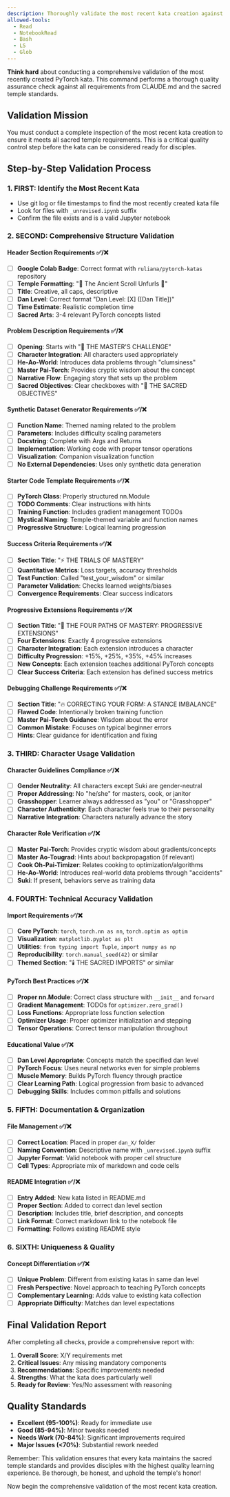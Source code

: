 ```yaml
---
description: Thoroughly validate the most recent kata creation against all requirements
allowed-tools: 
  - Read
  - NotebookRead
  - Bash
  - LS
  - Glob
---
```


**Think hard** about conducting a comprehensive validation of the most recently created PyTorch kata. This command performs a thorough quality assurance check against all requirements from CLAUDE.md and the sacred temple standards.

## Validation Mission

You must conduct a complete inspection of the most recent kata creation to ensure it meets all sacred temple requirements. This is a critical quality control step before the kata can be considered ready for disciples.

## Step-by-Step Validation Process

### 1. **FIRST: Identify the Most Recent Kata**
- Use git log or file timestamps to find the most recently created kata file
- Look for files with `_unrevised.ipynb` suffix
- Confirm the file exists and is a valid Jupyter notebook

### 2. **SECOND: Comprehensive Structure Validation**

#### Header Section Requirements ✅/❌
- [ ] **Google Colab Badge**: Correct format with `ruliana/pytorch-katas` repository
- [ ] **Temple Formatting**: "🏮 The Ancient Scroll Unfurls 🏮"
- [ ] **Title**: Creative, all caps, descriptive
- [ ] **Dan Level**: Correct format "Dan Level: [X] ([Dan Title])"
- [ ] **Time Estimate**: Realistic completion time
- [ ] **Sacred Arts**: 3-4 relevant PyTorch concepts listed

#### Problem Description Requirements ✅/❌
- [ ] **Opening**: Starts with "📜 THE MASTER'S CHALLENGE"
- [ ] **Character Integration**: All characters used appropriately
- [ ] **He-Ao-World**: Introduces data problems through "clumsiness"
- [ ] **Master Pai-Torch**: Provides cryptic wisdom about the concept
- [ ] **Narrative Flow**: Engaging story that sets up the problem
- [ ] **Sacred Objectives**: Clear checkboxes with "🎯 THE SACRED OBJECTIVES"

#### Synthetic Dataset Generator Requirements ✅/❌
- [ ] **Function Name**: Themed naming related to the problem
- [ ] **Parameters**: Includes difficulty scaling parameters
- [ ] **Docstring**: Complete with Args and Returns
- [ ] **Implementation**: Working code with proper tensor operations
- [ ] **Visualization**: Companion visualization function
- [ ] **No External Dependencies**: Uses only synthetic data generation

#### Starter Code Template Requirements ✅/❌
- [ ] **PyTorch Class**: Properly structured nn.Module
- [ ] **TODO Comments**: Clear instructions with hints
- [ ] **Training Function**: Includes gradient management TODOs
- [ ] **Mystical Naming**: Temple-themed variable and function names
- [ ] **Progressive Structure**: Logical learning progression

#### Success Criteria Requirements ✅/❌
- [ ] **Section Title**: "⚡ THE TRIALS OF MASTERY"
- [ ] **Quantitative Metrics**: Loss targets, accuracy thresholds
- [ ] **Test Function**: Called "test_your_wisdom" or similar
- [ ] **Parameter Validation**: Checks learned weights/biases
- [ ] **Convergence Requirements**: Clear success indicators

#### Progressive Extensions Requirements ✅/❌
- [ ] **Section Title**: "🌸 THE FOUR PATHS OF MASTERY: PROGRESSIVE EXTENSIONS"
- [ ] **Four Extensions**: Exactly 4 progressive extensions
- [ ] **Character Integration**: Each extension introduces a character
- [ ] **Difficulty Progression**: +15%, +25%, +35%, +45% increases
- [ ] **New Concepts**: Each extension teaches additional PyTorch concepts
- [ ] **Clear Success Criteria**: Each extension has defined success metrics

#### Debugging Challenge Requirements ✅/❌
- [ ] **Section Title**: "🔥 CORRECTING YOUR FORM: A STANCE IMBALANCE"
- [ ] **Flawed Code**: Intentionally broken training function
- [ ] **Master Pai-Torch Guidance**: Wisdom about the error
- [ ] **Common Mistake**: Focuses on typical beginner errors
- [ ] **Hints**: Clear guidance for identification and fixing

### 3. **THIRD: Character Usage Validation**

#### Character Guidelines Compliance ✅/❌
- [ ] **Gender Neutrality**: All characters except Suki are gender-neutral
- [ ] **Proper Addressing**: No "he/she" for masters, cook, or janitor
- [ ] **Grasshopper**: Learner always addressed as "you" or "Grasshopper"
- [ ] **Character Authenticity**: Each character feels true to their personality
- [ ] **Narrative Integration**: Characters naturally advance the story

#### Character Role Verification ✅/❌
- [ ] **Master Pai-Torch**: Provides cryptic wisdom about gradients/concepts
- [ ] **Master Ao-Tougrad**: Hints about backpropagation (if relevant)
- [ ] **Cook Oh-Pai-Timizer**: Relates cooking to optimization/algorithms
- [ ] **He-Ao-World**: Introduces real-world data problems through "accidents"
- [ ] **Suki**: If present, behaviors serve as training data

### 4. **FOURTH: Technical Accuracy Validation**

#### Import Requirements ✅/❌
- [ ] **Core PyTorch**: `torch`, `torch.nn as nn`, `torch.optim as optim`
- [ ] **Visualization**: `matplotlib.pyplot as plt`
- [ ] **Utilities**: `from typing import Tuple`, `import numpy as np`
- [ ] **Reproducibility**: `torch.manual_seed(42)` or similar
- [ ] **Themed Section**: "🕯️ THE SACRED IMPORTS" or similar

#### PyTorch Best Practices ✅/❌
- [ ] **Proper nn.Module**: Correct class structure with `__init__` and `forward`
- [ ] **Gradient Management**: TODOs for `optimizer.zero_grad()`
- [ ] **Loss Functions**: Appropriate loss function selection
- [ ] **Optimizer Usage**: Proper optimizer initialization and stepping
- [ ] **Tensor Operations**: Correct tensor manipulation throughout

#### Educational Value ✅/❌
- [ ] **Dan Level Appropriate**: Concepts match the specified dan level
- [ ] **PyTorch Focus**: Uses neural networks even for simple problems
- [ ] **Muscle Memory**: Builds PyTorch fluency through practice
- [ ] **Clear Learning Path**: Logical progression from basic to advanced
- [ ] **Debugging Skills**: Includes common pitfalls and solutions

### 5. **FIFTH: Documentation & Organization**

#### File Management ✅/❌
- [ ] **Correct Location**: Placed in proper `dan_X/` folder
- [ ] **Naming Convention**: Descriptive name with `_unrevised.ipynb` suffix
- [ ] **Jupyter Format**: Valid notebook with proper cell structure
- [ ] **Cell Types**: Appropriate mix of markdown and code cells

#### README Integration ✅/❌
- [ ] **Entry Added**: New kata listed in README.md
- [ ] **Proper Section**: Added to correct dan level section
- [ ] **Description**: Includes title, brief description, and concepts
- [ ] **Link Format**: Correct markdown link to the notebook file
- [ ] **Formatting**: Follows existing README style

### 6. **SIXTH: Uniqueness & Quality**

#### Concept Differentiation ✅/❌
- [ ] **Unique Problem**: Different from existing katas in same dan level
- [ ] **Fresh Perspective**: Novel approach to teaching PyTorch concepts
- [ ] **Complementary Learning**: Adds value to existing kata collection
- [ ] **Appropriate Difficulty**: Matches dan level expectations

## Final Validation Report

After completing all checks, provide a comprehensive report with:

1. **Overall Score**: X/Y requirements met
2. **Critical Issues**: Any missing mandatory components
3. **Recommendations**: Specific improvements needed
4. **Strengths**: What the kata does particularly well
5. **Ready for Review**: Yes/No assessment with reasoning

## Quality Standards

- **Excellent (95-100%)**: Ready for immediate use
- **Good (85-94%)**: Minor tweaks needed
- **Needs Work (70-84%)**: Significant improvements required
- **Major Issues (<70%)**: Substantial rework needed

Remember: This validation ensures that every kata maintains the sacred temple standards and provides disciples with the highest quality learning experience. Be thorough, be honest, and uphold the temple's honor!

Now begin the comprehensive validation of the most recent kata creation.